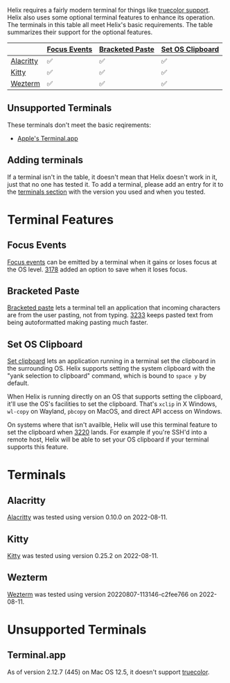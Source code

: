 Helix requires a fairly modern terminal for things like [truecolor support](https://github.com/termstandard/colors). Helix also uses some optional terminal features to enhance its operation. The terminals in this table all meet Helix's basic requirements. The table summarizes their support for the optional features.

|           |[Focus Events]|[Bracketed Paste]|[Set OS Clipboard]|
|-----------|--------------|-----------------|------------------|
|[Alacritty]| ✅           | ✅              | ✅               |
|[Kitty]    | ✅           | ✅              | ✅               |
|[Wezterm]  | ✅           | ✅              | ✅               |

[Focus Events]: #focus-events
[Bracketed Paste]: #bracketed-paste
[Set OS Clipboard]: #set-os-clipboard
[Alacritty]: #alacritty
[Kitty]: #kitty
[Wezterm]: #wezterm

## Unsupported Terminals
These terminals don't meet the basic reqirements:
* [Apple's Terminal.app](#terminalapp)

## Adding terminals
If a terminal isn't in the table, it doesn't mean that Helix doesn't work in it, just that no one has tested it. To add a terminal, please add an entry for it to the [terminals section](#terminals) with the version you used and when you tested.

# Terminal Features
## Focus Events
[Focus events](https://terminalguide.namepad.de/mode/p1004/) can be emitted by a terminal when it gains or loses focus at the OS level.
[3178](https://github.com/helix-editor/helix/pull/3178) added an option to save when it loses focus.

## Bracketed Paste
[Bracketed paste](https://en.wikipedia.org/wiki/Bracketed-paste) lets a terminal tell an application that incoming characters are from the user pasting, not from typing.
[3233](https://github.com/helix-editor/helix/pull/3233) keeps pasted text from being autoformatted making pasting much faster.

## Set OS Clipboard
[Set clipboard](https://terminalguide.namepad.de/seq/osc-52/) lets an application running in a terminal set the clipboard in the surrounding OS.
Helix supports setting the system clipboard with the "yank selection to clipboard" command, which is bound to `space y` by default.

When Helix is running directly on an OS that supports setting the clipboard, it'll use the OS's facilities to set the clipboard.
That's `xclip` in X Windows, `wl-copy` on Wayland, `pbcopy` on MacOS, and direct API access on Windows.

On systems where that isn't availble, Helix will use this terminal feature to set the clipboard when [3220](https://github.com/helix-editor/helix/pull/3220) lands.
For example if you're SSH'd into a remote host, Helix will be able to set your OS clipboard if your terminal supports this feature.

# Terminals
## Alacritty
[Alacritty](https://alacritty.org/) was tested using version 0.10.0 on 2022-08-11.

## Kitty
[Kitty](https://sw.kovidgoyal.net/kitty/) was tested using version 0.25.2 on 2022-08-11.

## Wezterm
[Wezterm](https://wezfurlong.org/wezterm/) was tested using version 20220807-113146-c2fee766 on 2022-08-11.

# Unsupported Terminals
## Terminal.app
As of version 2.12.7 (445) on Mac OS 12.5, it doesn't support [truecolor](https://github.com/termstandard/colors).
